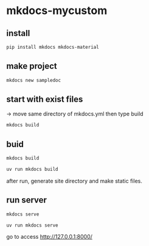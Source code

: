# mkdocs-mycustom

## install
```bash
pip install mkdocs mkdocs-material
```

## make project
```bash
mkdocs new sampledoc
```

## start with exist files
-> move same directory of mkdocs.yml then type build
```bash 
mkdocs build
```

## buid
```bash
mkdocs build
```
```bash
uv run mkdocs build
```
after run, generate site directory and make static files.

## run server 
```bash
mkdocs serve
```
```bash
uv run mkdocs serve
```
go to access http://127.0.0.1:8000/